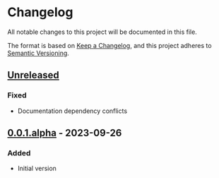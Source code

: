 # Changelog

All notable changes to this project will be documented in this file.

The format is based on [Keep a Changelog](https://keepachangelog.com/en/1.0.0/), and
this project adheres to [Semantic Versioning](https://semver.org/spec/v2.0.0.html).

## [Unreleased]

### Fixed

- Documentation dependency conflicts

## [0.0.1.alpha] - 2023-09-26

### Added

- Initial version

[unreleased]: https://github.com/BobDotCom/py-opredflag/compare/v0.0.1.alpha...HEAD
[0.0.1.alpha]: https://github.com/BobDotCom/py-opredlag/releases/tag/v0.0.1.alpha
